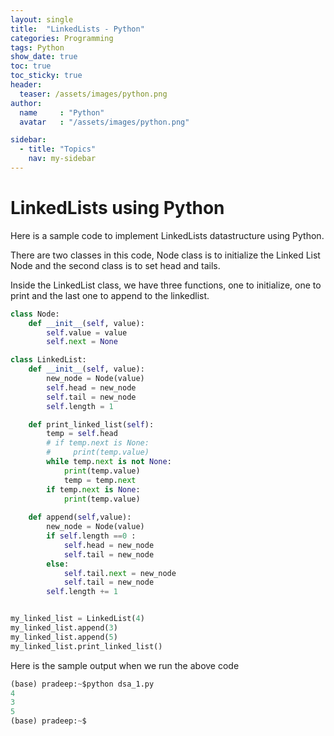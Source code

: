 ```yaml
---
layout: single
title:  "LinkedLists - Python"
categories: Programming
tags: Python
show_date: true
toc: true
toc_sticky: true
header:
  teaser: /assets/images/python.png
author:
  name     : "Python"
  avatar   : "/assets/images/python.png"

sidebar:
  - title: "Topics"
    nav: my-sidebar
---
```

# LinkedLists using Python

Here is a sample code to implement LinkedLists datastructure using Python.

There are two classes in this code, Node class is to initialize the Linked List Node and the second class is to set head and tails. 

Inside the LinkedList class, we have three functions, one to initialize, one to print and the last one to append to the linkedlist.

```py
class Node:
    def __init__(self, value):
        self.value = value
        self.next = None

class LinkedList:
    def __init__(self, value):
        new_node = Node(value)
        self.head = new_node
        self.tail = new_node
        self.length = 1

    def print_linked_list(self):
        temp = self.head
        # if temp.next is None:
        #     print(temp.value)
        while temp.next is not None:
            print(temp.value)
            temp = temp.next
        if temp.next is None:
            print(temp.value)
    
    def append(self,value):
        new_node = Node(value)
        if self.length ==0 :
            self.head = new_node
            self.tail = new_node
        else:
            self.tail.next = new_node
            self.tail = new_node
        self.length += 1


my_linked_list = LinkedList(4)
my_linked_list.append(3)
my_linked_list.append(5)
my_linked_list.print_linked_list()

```

Here is the sample output when we run the above code

```py
(base) pradeep:~$python dsa_1.py 
4
3
5
(base) pradeep:~$
```

